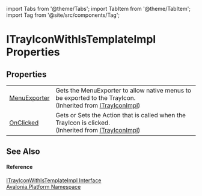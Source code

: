 import Tabs from '@theme/Tabs'; 
import TabItem from '@theme/TabItem'; 
import Tag from '@site/src/components/Tag'; 

# ITrayIconWithIsTemplateImpl Properties




## Properties
<table>
<tr>
<td><a href="P_Avalonia_Platform_ITrayIconImpl_MenuExporter">MenuExporter</a></td>
<td>Gets the MenuExporter to allow native menus to be exported to the TrayIcon.<br />(Inherited from <a href="T_Avalonia_Platform_ITrayIconImpl">ITrayIconImpl</a>)</td>
</tr>
<tr>
<td><a href="P_Avalonia_Platform_ITrayIconImpl_OnClicked">OnClicked</a></td>
<td>Gets or Sets the Action that is called when the TrayIcon is clicked.<br />(Inherited from <a href="T_Avalonia_Platform_ITrayIconImpl">ITrayIconImpl</a>)</td>
</tr>
</table>

## See Also


#### Reference
<a href="T_Avalonia_Platform_ITrayIconWithIsTemplateImpl">ITrayIconWithIsTemplateImpl Interface</a>  
<a href="N_Avalonia_Platform">Avalonia.Platform Namespace</a>  
